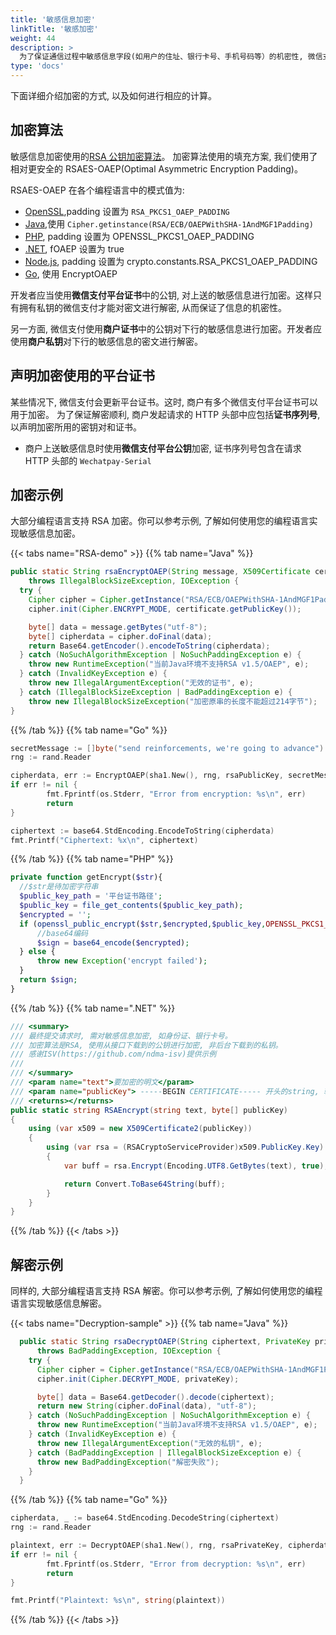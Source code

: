 ```yaml
---
title: '敏感信息加密'
linkTitle: '敏感加密'
weight: 44
description: >
  为了保证通信过程中敏感信息字段(如用户的住址、银行卡号、手机号码等）的机密性, 微信支付 API v3 要求对于上下行的敏感信息进行加密。
type: 'docs'
---
```


下面详细介绍加密的方式, 以及如何进行相应的计算。

## 加密算法

敏感信息加密使用的[RSA 公钥加密算法](https://zh.wikipedia.org/wiki/RSA%E5%8A%A0%E5%AF%86%E6%BC%94%E7%AE%97%E6%B3%95)。
加密算法使用的填充方案, 我们使用了相对更安全的 RSAES-OAEP(Optimal Asymmetric Encryption Padding)。

RSAES-OAEP 在各个编程语言中的模式值为:

- [OpenSSL](https://www.openssl.org/docs/man1.1.0/man3/RSA_public_encrypt.html),padding 设置为 `RSA_PKCS1_OAEP_PADDING`
- [Java](),使用 `Cipher.getinstance(RSA/ECB/OAEPWithSHA-1AndMGF1Padding)`
- [PHP](https://www.php.net/manual/en/function.openssl-public-encrypt.php), padding 设置为 OPENSSL_PKCS1_OAEP_PADDING
- [.NET](https://docs.microsoft.com/en-us/dotnet/api/system.security.cryptography.rsacryptoserviceprovider.encrypt?view=netframework-4.5.2), fOAEP 设置为 true
- [Node.js](https://nodejs.org/api/crypto.html#crypto_crypto_publicencrypt_key_buffer), padding 设置为 crypto.constants.RSA_PKCS1_OAEP_PADDING
- [Go](https://nodejs.org/api/crypto.html#crypto_crypto_publicencrypt_key_buffer), 使用 EncryptOAEP

开发者应当使用**微信支付平台证书**中的公钥, 对上送的敏感信息进行加密。这样只有拥有私钥的微信支付才能对密文进行解密, 从而保证了信息的机密性。

另一方面, 微信支付使用**商户证书**中的公钥对下行的敏感信息进行加密。开发者应使用**商户私钥**对下行的敏感信息的密文进行解密。

## 声明加密使用的平台证书

某些情况下, 微信支付会更新平台证书。这时, 商户有多个微信支付平台证书可以用于加密。
为了保证解密顺利, 商户发起请求的 HTTP 头部中应包括**证书序列号**, 以声明加密所用的密钥对和证书。

- 商户上送敏感信息时使用**微信支付平台公钥**加密, 证书序列号包含在请求 HTTP 头部的 `Wechatpay-Serial`

## 加密示例

大部分编程语言支持 RSA 加密。你可以参考示例, 了解如何使用您的编程语言实现敏感信息加密。

{{< tabs name="RSA-demo" >}}
{{% tab name="Java" %}}

```java
public static String rsaEncryptOAEP(String message, X509Certificate certificate)
    throws IllegalBlockSizeException, IOException {
  try {
    Cipher cipher = Cipher.getInstance("RSA/ECB/OAEPWithSHA-1AndMGF1Padding");
    cipher.init(Cipher.ENCRYPT_MODE, certificate.getPublicKey());

    byte[] data = message.getBytes("utf-8");
    byte[] cipherdata = cipher.doFinal(data);
    return Base64.getEncoder().encodeToString(cipherdata);
  } catch (NoSuchAlgorithmException | NoSuchPaddingException e) {
    throw new RuntimeException("当前Java环境不支持RSA v1.5/OAEP", e);
  } catch (InvalidKeyException e) {
    throw new IllegalArgumentException("无效的证书", e);
  } catch (IllegalBlockSizeException | BadPaddingException e) {
    throw new IllegalBlockSizeException("加密原串的长度不能超过214字节");
}
```

{{% /tab %}}
{{% tab name="Go" %}}

```go
secretMessage := []byte("send reinforcements, we're going to advance")
rng := rand.Reader

cipherdata, err := EncryptOAEP(sha1.New(), rng, rsaPublicKey, secretMessage, nil)
if err != nil {
        fmt.Fprintf(os.Stderr, "Error from encryption: %s\n", err)
        return
}

ciphertext := base64.StdEncoding.EncodeToString(cipherdata)
fmt.Printf("Ciphertext: %x\n", ciphertext)
```

{{% /tab %}}
{{% tab name="PHP" %}}

```php
private function getEncrypt($str){
  //$str是待加密字符串
  $public_key_path = '平台证书路径';
  $public_key = file_get_contents($public_key_path);
  $encrypted = '';
  if (openssl_public_encrypt($str,$encrypted,$public_key,OPENSSL_PKCS1_OAEP_PADDING)) {
      //base64编码
      $sign = base64_encode($encrypted);
  } else {
      throw new Exception('encrypt failed');
  }
  return $sign;
}
```

{{% /tab %}}
{{% tab name=".NET" %}}

```cs
/// <summary>
/// 最终提交请求时, 需对敏感信息加密, 如身份证、银行卡号。
/// 加密算法是RSA, 使用从接口下载到的公钥进行加密, 非后台下载到的私钥。
/// 感谢ISV(https://github.com/ndma-isv)提供示例
///
/// </summary>
/// <param name="text">要加密的明文</param>
/// <param name="publicKey"> -----BEGIN CERTIFICATE----- 开头的string, 转为bytes </param>
/// <returns></returns>
public static string RSAEncrypt(string text, byte[] publicKey)
{
    using (var x509 = new X509Certificate2(publicKey))
    {
        using (var rsa = (RSACryptoServiceProvider)x509.PublicKey.Key)
        {
            var buff = rsa.Encrypt(Encoding.UTF8.GetBytes(text), true);

            return Convert.ToBase64String(buff);
        }
    }
}
```

{{% /tab %}}
{{< /tabs >}}

## 解密示例

同样的, 大部分编程语言支持 RSA 解密。你可以参考示例, 了解如何使用您的编程语言实现敏感信息解密。

{{< tabs name="Decryption-sample" >}}
{{% tab name="Java" %}}

```java
  public static String rsaDecryptOAEP(String ciphertext, PrivateKey privateKey)
      throws BadPaddingException, IOException {
    try {
      Cipher cipher = Cipher.getInstance("RSA/ECB/OAEPWithSHA-1AndMGF1Padding");
      cipher.init(Cipher.DECRYPT_MODE, privateKey);

      byte[] data = Base64.getDecoder().decode(ciphertext);
      return new String(cipher.doFinal(data), "utf-8");
    } catch (NoSuchPaddingException | NoSuchAlgorithmException e) {
      throw new RuntimeException("当前Java环境不支持RSA v1.5/OAEP", e);
    } catch (InvalidKeyException e) {
      throw new IllegalArgumentException("无效的私钥", e);
    } catch (BadPaddingException | IllegalBlockSizeException e) {
      throw new BadPaddingException("解密失败");
    }
  }
```

{{% /tab %}}
{{% tab name="Go" %}}

```go
cipherdata, _ := base64.StdEncoding.DecodeString(ciphertext)
rng := rand.Reader

plaintext, err := DecryptOAEP(sha1.New(), rng, rsaPrivateKey, cipherdata, nil)
if err != nil {
        fmt.Fprintf(os.Stderr, "Error from decryption: %s\n", err)
        return
}

fmt.Printf("Plaintext: %s\n", string(plaintext))
```

{{% /tab %}}
{{< /tabs >}}
